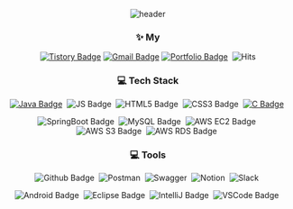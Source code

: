 <div align=center>
  
![header](https://capsule-render.vercel.app/api?type=waving&color=CBCBCB&height=300&section=header&text=Jung&nbsp;Chae&nbsp;Won's&nbsp;Github!&fontSize=50&animation=fadeIn)
  
### ✨ **My**
[![Tistory Badge](https://img.shields.io/badge/Tistory-000000?style=flat&logo=Tistory)](https://aeeazip.tistory.com/)&nbsp;[![Gmail Badge](https://img.shields.io/badge/Gmail-d14836?style=flat&logo=Gmail&logoColor=white&link=mailto:aeea0520@gmail.com)](mailto:aeea0520@gmail.com)&nbsp;[![Portfolio Badge](https://img.shields.io/badge/Notion-000000?style=flat&logo=Notion)](https://chaewon0809.notion.site/6ae718e9fbef4385b8cbbd9a53ad4d76?pvs=4)&nbsp;
![Hits](https://hits.seeyoufarm.com/api/count/incr/badge.svg?url=https%3A%2F%2Fgithub.com%2Faeeazip%2Fhit-counter&count_bg=%23CBC5C5&title_bg=%23000000&icon=github.svg&icon_color=%23CBC5C5&title=today+%2F+total)
  
### :computer: **Tech Stack** 
[![Java Badge](https://img.shields.io/badge/Java-007396?style=flat&logo=Java&logoColor=white)](https://github.com/aeeazip/Algorithm)&nbsp;
![JS Badge](https://img.shields.io/badge/Java%20Script-F7DF1E?style=flat&logo=JavaScript&logoColor=black)&nbsp;
![HTML5 Badge](https://img.shields.io/badge/HTML5-E34F26?style=flat&logo=HTML5&logoColor=white)&nbsp;
![CSS3 Badge](https://img.shields.io/badge/CSS3-1572B6?style=flat&logo=CSS3&logoColor=white)&nbsp;
[![C Badge](https://img.shields.io/badge/C-A8B9CC?style=flat&logo=C&logoColor=white)](https://github.com/aeeazip/DataStructure)&nbsp;

![SpringBoot Badge](https://img.shields.io/badge/Spring&nbsp;Boot-6DB33F?style=flat&logo=SpringBoot&logoColor=white)&nbsp;
![MySQL Badge](https://img.shields.io/badge/MySQL-4479A1?style=flat&logo=MySQL&logoColor=white)&nbsp;
![AWS EC2 Badge](https://img.shields.io/badge/Amazon&nbsp;EC2-FF9900?style=flat&logo=Amazon-EC2&logoColor=white)&nbsp; 
![AWS S3 Badge](https://img.shields.io/badge/Amazon&nbsp;S3-569A31?style=flat&logo=Amazon-S3&logoColor=white)&nbsp; 
![AWS RDS Badge](https://img.shields.io/badge/Amazon&nbsp;RDS-527FFF?style=flat&logo=Amazon-RDS&logoColor=white)&nbsp; 
<!--![Node Badge](https://img.shields.io/badge/Node.js-339933?style=flat&logo=Node.js&logoColor=white)&nbsp;-->  
 
### :computer: **Tools** 
![Github Badge](https://img.shields.io/badge/github-181717?style=flat&logo=github&logoColor=white)&nbsp; 
![Postman](https://img.shields.io/badge/Postman-FF6C37?style=flat&logo=Postman&logoColor=white)&nbsp;
![Swagger](https://img.shields.io/badge/Swagger-85EA2D?style=flat&logo=Swagger&logoColor=white)&nbsp;
![Notion](https://img.shields.io/badge/Notion-000000?style=flat&logo=Notion&logoColor=white)&nbsp;
![Slack](https://img.shields.io/badge/Slack-4A154B?style=flat&logo=Slack&logoColor=white)&nbsp;
  
![Android Badge](https://img.shields.io/badge/Android_Studio-3DDC84?style=flat&logo=Android&logoColor=white)&nbsp;
![Eclipse Badge](https://img.shields.io/badge/Eclipse_IDE-2C2255?style=flat&logo=Eclipse-IDE&logoColor=white)&nbsp;
![IntelliJ Badge](https://img.shields.io/badge/IntelliJ_IDEA-000000?style=flat&logo=IntelliJ-IDEA&logoColor=white)&nbsp; 
![VSCode Badge](https://img.shields.io/badge/Visual_Studio_Code-007ACC?style=flat&logo=Visual-Studio-Code&logoColor=white)&nbsp; 
